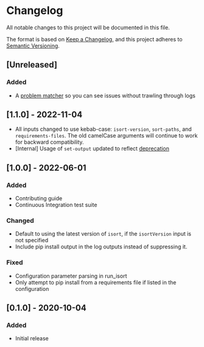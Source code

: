 # Changelog

All notable changes to this project will be documented in this file.

The format is based on [Keep a Changelog](https://keepachangelog.com/en/1.0.0/),
and this project adheres to [Semantic Versioning](https://semver.org/spec/v2.0.0.html).

## [Unreleased]

### Added

- A [problem matcher](https://github.com/actions/toolkit/blob/main/docs/problem-matchers.md) so you can see issues without trawling through logs

## [1.1.0] - 2022-11-04

- All inputs changed to use kebab-case: `isort-version`, `sort-paths`, and
  `requirements-files`. The old camelCase arguments will continue to work for
  backward compatibility.
- [Internal] Usage of `set-output` updated to reflect [deprecation](https://github.blog/changelog/2022-10-11-github-actions-deprecating-save-state-and-set-output-commands/)

## [1.0.0] - 2022-06-01

### Added

- Contributing guide
- Continuous Integration test suite

### Changed

- Default to using the latest version of `isort`, if the `isortVersion` input is not specified
- Include pip install output in the log outputs instead of suppressing it.

### Fixed

- Configuration parameter parsing in run_isort
- Only attempt to pip install from a requirements file if listed in the configuration

## [0.1.0] - 2020-10-04

### Added

- Initial release
